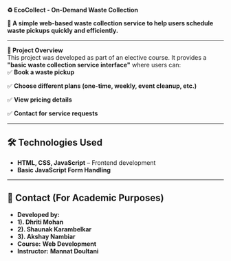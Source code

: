 

**♻️ EcoCollect - On-Demand Waste Collection** 

**🚛 A simple web-based waste collection service to help users schedule waste pickups quickly and efficiently.**  

---

**📌 Project Overview**  
This project was developed as part of an elective course. It provides a **"basic waste collection service interface"** where users can:  
✅ **Book a waste pickup**

✅ **Choose different plans (one-time, weekly, event cleanup, etc.)**  

✅ **View pricing details**  

✅ **Contact for service requests**  

---

## **🛠️ Technologies Used**  
- **HTML, CSS, JavaScript** – Frontend development  
- **Basic JavaScript Form Handling**   

---


## **📧 Contact (For Academic Purposes)**  
- **Developed by:**
- **1). Dhriti Mohan**
- **2). Shaunak Karambelkar**
- **3). Akshay Nambiar**
- **Course:** **Web Development**  
- **Instructor:** **Mannat Doultani**  

 

